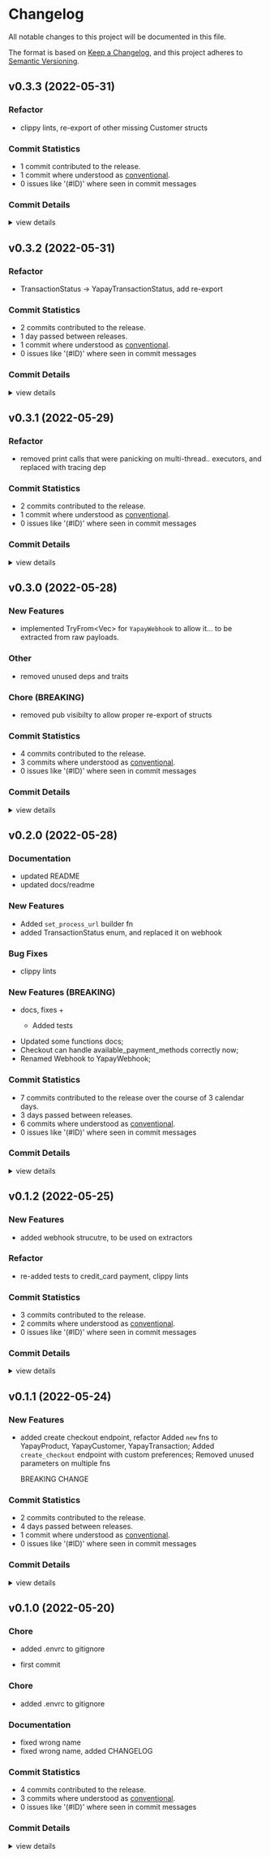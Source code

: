 # Changelog

All notable changes to this project will be documented in this file.

The format is based on [Keep a Changelog](https://keepachangelog.com/en/1.0.0/),
and this project adheres to [Semantic Versioning](https://semver.org/spec/v2.0.0.html).

## v0.3.3 (2022-05-31)

### Refactor

 - <csr-id-21d751ffdc75d1552a78d455ce81294fc2fc9811/> clippy lints, re-export of other missing Customer structs


### Commit Statistics

<csr-read-only-do-not-edit/>

 - 1 commit contributed to the release.
 - 1 commit where understood as [conventional](https://www.conventionalcommits.org).
 - 0 issues like '(#ID)' where seen in commit messages

### Commit Details

<csr-read-only-do-not-edit/>

<details><summary>view details</summary>

 * **Uncategorized**
    - clippy lints, re-export of other missing Customer structs ([`21d751f`](https://github.comgit//saskenuba/yapay-sdk-rust/commit/21d751ffdc75d1552a78d455ce81294fc2fc9811))
</details>

## v0.3.2 (2022-05-31)

<csr-id-a90f86f702a16981fb992e263b8acdd78becd235/>

### Refactor

 - <csr-id-a90f86f702a16981fb992e263b8acdd78becd235/> TransactionStatus -> YapayTransactionStatus, add re-export


### Commit Statistics

<csr-read-only-do-not-edit/>

 - 2 commits contributed to the release.
 - 1 day passed between releases.
 - 1 commit where understood as [conventional](https://www.conventionalcommits.org).
 - 0 issues like '(#ID)' where seen in commit messages

### Commit Details

<csr-read-only-do-not-edit/>

<details><summary>view details</summary>

 * **Uncategorized**
    - Release yapay-sdk-rust v0.3.2 ([`fa5fa6b`](https://github.comgit//saskenuba/yapay-sdk-rust/commit/fa5fa6b3db98bca78fda6bc2a62d8c4f47ff9df5))
    - TransactionStatus -> YapayTransactionStatus, add re-export ([`a90f86f`](https://github.comgit//saskenuba/yapay-sdk-rust/commit/a90f86f702a16981fb992e263b8acdd78becd235))
</details>

## v0.3.1 (2022-05-29)

<csr-id-bea195316e37402674108bf2c7b95101d7c07662/>

### Refactor

 - <csr-id-bea195316e37402674108bf2c7b95101d7c07662/> removed print calls that were panicking on multi-thread..
   executors, and replaced with tracing dep

### Commit Statistics

<csr-read-only-do-not-edit/>

 - 2 commits contributed to the release.
 - 1 commit where understood as [conventional](https://www.conventionalcommits.org).
 - 0 issues like '(#ID)' where seen in commit messages

### Commit Details

<csr-read-only-do-not-edit/>

<details><summary>view details</summary>

 * **Uncategorized**
    - Release yapay-sdk-rust v0.3.1 ([`a14714d`](https://github.comgit//saskenuba/yapay-sdk-rust/commit/a14714df9def5d8c1114cbe684303969cc45f137))
    - removed print calls that were panicking on multi-thread.. ([`bea1953`](https://github.comgit//saskenuba/yapay-sdk-rust/commit/bea195316e37402674108bf2c7b95101d7c07662))
</details>

## v0.3.0 (2022-05-28)

<csr-id-9e66ae0066fe1789d2f8b5a52a83996c0ccc4f4d/>
<csr-id-c2f8fa7d808a09dbcba4f6cfe9878759ed930ea9/>

### New Features

 - <csr-id-3daa7dffe991c1143b2e0b77e7bf49602438ab77/> implemented TryFrom<Vec<u8>> for `YapayWebhook` to allow it...
   to be extracted from raw payloads.

### Other

 - <csr-id-9e66ae0066fe1789d2f8b5a52a83996c0ccc4f4d/> removed unused deps and traits


### Chore (BREAKING)

 - <csr-id-c2f8fa7d808a09dbcba4f6cfe9878759ed930ea9/> removed pub visibilty to allow proper re-export of structs


### Commit Statistics

<csr-read-only-do-not-edit/>

 - 4 commits contributed to the release.
 - 3 commits where understood as [conventional](https://www.conventionalcommits.org).
 - 0 issues like '(#ID)' where seen in commit messages

### Commit Details

<csr-read-only-do-not-edit/>

<details><summary>view details</summary>

 * **Uncategorized**
    - Release yapay-sdk-rust v0.3.0 ([`5d75b68`](https://github.comgit//saskenuba/yapay-sdk-rust/commit/5d75b6810d1d0d6c9369179bfeb12acbd7017205))
    - removed pub visibilty to allow proper re-export of structs ([`c2f8fa7`](https://github.comgit//saskenuba/yapay-sdk-rust/commit/c2f8fa7d808a09dbcba4f6cfe9878759ed930ea9))
    - implemented TryFrom<Vec<u8>> for `YapayWebhook` to allow it... ([`3daa7df`](https://github.comgit//saskenuba/yapay-sdk-rust/commit/3daa7dffe991c1143b2e0b77e7bf49602438ab77))
    - removed unused deps and traits ([`9e66ae0`](https://github.comgit//saskenuba/yapay-sdk-rust/commit/9e66ae0066fe1789d2f8b5a52a83996c0ccc4f4d))
</details>

## v0.2.0 (2022-05-28)

### Documentation

 - <csr-id-6636633ec54386822205b3ce1135c4a1d14d5743/> updated README
 - <csr-id-b8bdaedef278163ffe4115d896d2c69e6f4b18c3/> updated docs/readme

### New Features

 - <csr-id-3d1ffe0e1f1e1cae75fe713a7909334f7bbe30fc/> Added `set_process_url` builder fn
 - <csr-id-abbb13b5acbe107767ca45b4abba3f2a7782e71c/> added TransactionStatus enum, and replaced it on webhook

### Bug Fixes

 - <csr-id-c0e57a7ea452bea6580e8e16169071c9504c8268/> clippy lints

### New Features (BREAKING)

 - <csr-id-08bb5f2bbbb497fc15b4a9ebdef69498a37db536/> docs, fixes +
   * Added tests
* Updated some functions docs;
* Checkout can handle available_payment_methods correctly now;
* Renamed Webhook to YapayWebhook;

### Commit Statistics

<csr-read-only-do-not-edit/>

 - 7 commits contributed to the release over the course of 3 calendar days.
 - 3 days passed between releases.
 - 6 commits where understood as [conventional](https://www.conventionalcommits.org).
 - 0 issues like '(#ID)' where seen in commit messages

### Commit Details

<csr-read-only-do-not-edit/>

<details><summary>view details</summary>

 * **Uncategorized**
    - Release yapay-sdk-rust v0.2.0 ([`353a644`](https://github.comgit//saskenuba/yapay-sdk-rust/commit/353a6440e47b857a7e60a2e178fa991f790423ad))
    - updated README ([`6636633`](https://github.comgit//saskenuba/yapay-sdk-rust/commit/6636633ec54386822205b3ce1135c4a1d14d5743))
    - Added `set_process_url` builder fn ([`3d1ffe0`](https://github.comgit//saskenuba/yapay-sdk-rust/commit/3d1ffe0e1f1e1cae75fe713a7909334f7bbe30fc))
    - added TransactionStatus enum, and replaced it on webhook ([`abbb13b`](https://github.comgit//saskenuba/yapay-sdk-rust/commit/abbb13b5acbe107767ca45b4abba3f2a7782e71c))
    - clippy lints ([`c0e57a7`](https://github.comgit//saskenuba/yapay-sdk-rust/commit/c0e57a7ea452bea6580e8e16169071c9504c8268))
    - docs, fixes + ([`08bb5f2`](https://github.comgit//saskenuba/yapay-sdk-rust/commit/08bb5f2bbbb497fc15b4a9ebdef69498a37db536))
    - updated docs/readme ([`b8bdaed`](https://github.comgit//saskenuba/yapay-sdk-rust/commit/b8bdaedef278163ffe4115d896d2c69e6f4b18c3))
</details>

## v0.1.2 (2022-05-25)

<csr-id-d3b4a8a366abad541e423d1db910bdc0768833ed/>

### New Features

 - <csr-id-21e24a1437c0091e20dfc66c74b7c37572017191/> added webhook strucutre, to be used on extractors

### Refactor

 - <csr-id-d3b4a8a366abad541e423d1db910bdc0768833ed/> re-added tests to credit_card payment, clippy lints


### Commit Statistics

<csr-read-only-do-not-edit/>

 - 3 commits contributed to the release.
 - 2 commits where understood as [conventional](https://www.conventionalcommits.org).
 - 0 issues like '(#ID)' where seen in commit messages

### Commit Details

<csr-read-only-do-not-edit/>

<details><summary>view details</summary>

 * **Uncategorized**
    - Release yapay-sdk-rust v0.1.2 ([`7c87eea`](https://github.comgit//saskenuba/yapay-sdk-rust/commit/7c87eea46344385a0b19e8397a60eb18e0cd215b))
    - re-added tests to credit_card payment, clippy lints ([`d3b4a8a`](https://github.comgit//saskenuba/yapay-sdk-rust/commit/d3b4a8a366abad541e423d1db910bdc0768833ed))
    - added webhook strucutre, to be used on extractors ([`21e24a1`](https://github.comgit//saskenuba/yapay-sdk-rust/commit/21e24a1437c0091e20dfc66c74b7c37572017191))
</details>

## v0.1.1 (2022-05-24)

### New Features

 - <csr-id-2955828f5edd52b378ff6558d717e36d52300787/> added create checkout endpoint, refactor
   Added `new` fns to YapayProduct, YapayCustomer, YapayTransaction;
   Added `create_checkout` endpoint with custom preferences;
   Removed unused parameters on multiple fns
   
   BREAKING CHANGE

### Commit Statistics

<csr-read-only-do-not-edit/>

 - 2 commits contributed to the release.
 - 4 days passed between releases.
 - 1 commit where understood as [conventional](https://www.conventionalcommits.org).
 - 0 issues like '(#ID)' where seen in commit messages

### Commit Details

<csr-read-only-do-not-edit/>

<details><summary>view details</summary>

 * **Uncategorized**
    - Release yapay-sdk-rust v0.1.1 ([`9133567`](https://github.comgit//saskenuba/yapay-sdk-rust/commit/913356719f57f87c9343f712e79f1cad9a49d7f2))
    - added create checkout endpoint, refactor ([`2955828`](https://github.comgit//saskenuba/yapay-sdk-rust/commit/2955828f5edd52b378ff6558d717e36d52300787))
</details>

## v0.1.0 (2022-05-20)

<csr-id-9fcd1e0353cb804b29e39de1fe379342db3a9eda/>
<csr-id-db5e7f50f89b888ef078042486d6ee661e13250f/>
<csr-id-64d0024ab01fbdbe158ad0451f0b68cdc32101d8/>

### Chore

 - <csr-id-9fcd1e0353cb804b29e39de1fe379342db3a9eda/> added .envrc to gitignore

 - <csr-id-db5e7f50f89b888ef078042486d6ee661e13250f/> first commit


### Chore

 - <csr-id-64d0024ab01fbdbe158ad0451f0b68cdc32101d8/> added .envrc to gitignore


### Documentation

 - <csr-id-18a6e9c3851f1c5e8b4ca4ba7ac906018d9c7fc0/> fixed wrong name
 - <csr-id-8ec1827e0534c5604e10d969e70e216eafd230b9/> fixed wrong name, added CHANGELOG

### Commit Statistics

<csr-read-only-do-not-edit/>

 - 4 commits contributed to the release.
 - 3 commits where understood as [conventional](https://www.conventionalcommits.org).
 - 0 issues like '(#ID)' where seen in commit messages

### Commit Details

<csr-read-only-do-not-edit/>

<details><summary>view details</summary>

 * **Uncategorized**
    - Release yapay-sdk-rust v0.1.0 ([`0dca689`](https://github.comgit//saskenuba/yapay-sdk-rust/commit/0dca689c6082883c4e901ade5be53d1296e5f5a4))
    - added .envrc to gitignore ([`64d0024`](https://github.comgit//saskenuba/yapay-sdk-rust/commit/64d0024ab01fbdbe158ad0451f0b68cdc32101d8))
    - fixed wrong name, added CHANGELOG ([`8ec1827`](https://github.comgit//saskenuba/yapay-sdk-rust/commit/8ec1827e0534c5604e10d969e70e216eafd230b9))
    - first commit ([`db5e7f5`](https://github.comgit//saskenuba/yapay-sdk-rust/commit/db5e7f50f89b888ef078042486d6ee661e13250f))
</details>


